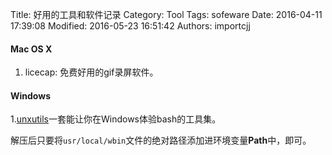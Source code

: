 Title: 好用的工具和软件记录
Category: Tool
Tags: sofeware
Date: 2016-04-11 17:39:08
Modified: 2016-05-23 16:51:42
Authors: importcjj

#### Mac OS X
1. licecap: 免费好用的gif录屏软件。


#### Windows

1.[unxutils](https://sourceforge.net/projects/unxutils/)一套能让你在Windows体验bash的工具集。

解压后只要将`usr/local/wbin`文件的绝对路径添加进环境变量**Path**中，即可。
